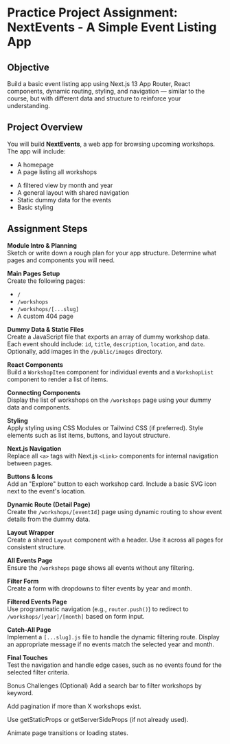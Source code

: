 # Practice Project Assignment: NextEvents - A Simple Event Listing App

## Objective

Build a basic event listing app using Next.js 13 App Router, React components, dynamic routing, styling, and navigation — similar to the course, but with different data and structure to reinforce your understanding.

## Project Overview

You will build **NextEvents**, a web app for browsing upcoming workshops. The app will include:

- A homepage
- A page listing all workshops
<!-- - A dynamic route for individual workshop details -->
- A filtered view by month and year
- A general layout with shared navigation
- Static dummy data for the events
- Basic styling

## Assignment Steps

**Module Intro & Planning**  
Sketch or write down a rough plan for your app structure. Determine what pages and components you will need.

**Main Pages Setup**  
Create the following pages:
- `/`
- `/workshops`
- `/workshops/[...slug]`
- A custom 404 page

**Dummy Data & Static Files**  
Create a JavaScript file that exports an array of dummy workshop data. Each event should include: `id`, `title`, `description`, `location`, and `date`. Optionally, add images in the `/public/images` directory.

**React Components**  
Build a `WorkshopItem` component for individual events and a `WorkshopList` component to render a list of items.

**Connecting Components**  
Display the list of workshops on the `/workshops` page using your dummy data and components.

**Styling**  
Apply styling using CSS Modules or Tailwind CSS (if preferred). Style elements such as list items, buttons, and layout structure.

**Next.js Navigation**  
Replace all `<a>` tags with Next.js `<Link>` components for internal navigation between pages.

**Buttons & Icons**  
Add an "Explore" button to each workshop card. Include a basic SVG icon next to the event's location.

**Dynamic Route (Detail Page)**  
Create the `/workshops/[eventId]` page using dynamic routing to show event details from the dummy data.

**Layout Wrapper**  
Create a shared `Layout` component with a header. Use it across all pages for consistent structure.

**All Events Page**  
Ensure the `/workshops` page shows all events without any filtering.

**Filter Form**  
Create a form with dropdowns to filter events by year and month.

**Filtered Events Page**  
Use programmatic navigation (e.g., `router.push()`) to redirect to `/workshops/[year]/[month]` based on form input.

**Catch-All Page**  
Implement a `[...slug].js` file to handle the dynamic filtering route. Display an appropriate message if no events match the selected year and month.

**Final Touches**  
Test the navigation and handle edge cases, such as no events found for the selected filter criteria.

Bonus Challenges (Optional)
Add a search bar to filter workshops by keyword.

Add pagination if more than X workshops exist.

Use getStaticProps or getServerSideProps (if not already used).

Animate page transitions or loading states.
